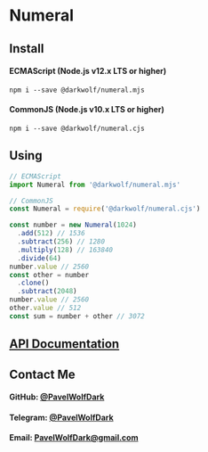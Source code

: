 # Numeral
## Install
#### ECMAScript (Node.js v12.x LTS or higher)
`npm i --save @darkwolf/numeral.mjs`
#### CommonJS (Node.js v10.x LTS or higher)
`npm i --save @darkwolf/numeral.cjs`
## Using
```javascript
// ECMAScript
import Numeral from '@darkwolf/numeral.mjs'

// CommonJS
const Numeral = require('@darkwolf/numeral.cjs')

const number = new Numeral(1024)
  .add(512) // 1536
  .subtract(256) // 1280
  .multiply(128) // 163840
  .divide(64)
number.value // 2560
const other = number
  .clone()
  .subtract(2048)
number.value // 2560
other.value // 512
const sum = number + other // 3072
```
## [API Documentation](https://github.com/Darkwolf/node-numeral/blob/master/docs/API.md)
## Contact Me
#### GitHub: [@PavelWolfDark](https://github.com/PavelWolfDark)
#### Telegram: [@PavelWolfDark](https://t.me/PavelWolfDark)
#### Email: [PavelWolfDark@gmail.com](mailto:PavelWolfDark@gmail.com)
